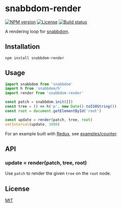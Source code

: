 # snabbdom-render

[![NPM version][npm-img]][npm-url]
[![License][license-img]][license-url]
[![Build status][travis-img]][travis-url]

A rendering loop for [snabbdom][snabbdom].

## Installation

```
npm install snabbdom-render
```

## Usage

``` javascript
import snabbdom from 'snabbdom'
import h from 'snabbdom/h'
import render from 'snabbdom-render'

const patch = snabbdom.init([])
const tree = () => h('p', new Date().toISOString())
const root = document.getElementById('root')

const update = render(patch, tree, root)
setInterval(update, 3000)
```

For an example built with [Redux][redux], see [examples/counter][counter].

## API

### update = render(patch, tree, root)

Use `patch` to render the given `tree` on the `root` node.

## License

[MIT][license-url]

[npm-img]: https://img.shields.io/npm/v/snabbdom-render.svg?style=flat-square
[npm-url]: https://npmjs.com/package/snabbdom-render
[license-img]: http://img.shields.io/npm/l/vdom.svg?style=flat-square
[license-url]: LICENSE
[travis-img]: https://img.shields.io/travis/gummesson/snabbdom-render.svg?style=flat-square
[travis-url]: https://travis-ci.org/gummesson/snabbdom-render
[snabbdom]: https://www.npmjs.com/package/snabbdom
[redux]: https://github.com/rackt/redux
[counter]: examples/counter
